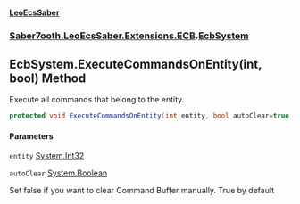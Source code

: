 #### [LeoEcsSaber](index.md 'index')
### [Saber7ooth.LeoEcsSaber.Extensions.ECB](Saber7ooth.LeoEcsSaber.Extensions.ECB.md 'Saber7ooth.LeoEcsSaber.Extensions.ECB').[EcbSystem](EcbSystem.md 'Saber7ooth.LeoEcsSaber.Extensions.ECB.EcbSystem')

## EcbSystem.ExecuteCommandsOnEntity(int, bool) Method

Execute all commands that belong to the entity.

```csharp
protected void ExecuteCommandsOnEntity(int entity, bool autoClear=true);
```
#### Parameters

<a name='Saber7ooth.LeoEcsSaber.Extensions.ECB.EcbSystem.ExecuteCommandsOnEntity(int,bool).entity'></a>

`entity` [System.Int32](https://docs.microsoft.com/en-us/dotnet/api/System.Int32 'System.Int32')

<a name='Saber7ooth.LeoEcsSaber.Extensions.ECB.EcbSystem.ExecuteCommandsOnEntity(int,bool).autoClear'></a>

`autoClear` [System.Boolean](https://docs.microsoft.com/en-us/dotnet/api/System.Boolean 'System.Boolean')

Set false if you want to clear Command Buffer manually. True by default